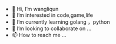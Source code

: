 - 👋 Hi, I’m wangliqun
- 👀 I’m interested in code,game,life
- 🌱 I’m currently learning golang ，python
- 💞️ I’m looking to collaborate on ...
- 📫 How to reach me ...

<!---
2005wangliqun/2005wangliqun is a ✨ special ✨ repository because its `README.md` (this file) appears on your GitHub profile.
You can click the Preview link to take a look at your changes.
--->
